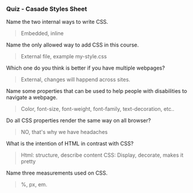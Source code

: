 ###  Quiz - Casade Styles Sheet

Name the two internal ways to write CSS.
> Embedded, inline

Name the only allowed way to add CSS in this course.
> External file, example my-style.css

Which one do you think is better if you have multiple webpages?
> External, changes will happend across sites.

Name some properties that can be used to help people with disabilities to navigate a webpage.
> Color, font-size, font-weight, font-family, text-decoration, etc..

Do all CSS properties render the same way on all browser?
>NO, that's why we have headaches

What is the intention of HTML in contrast with CSS?
>Html: structure, describe content
>CSS: Display, decorate, makes it pretty

Name three measurements used on CSS.
> %, px, em. 